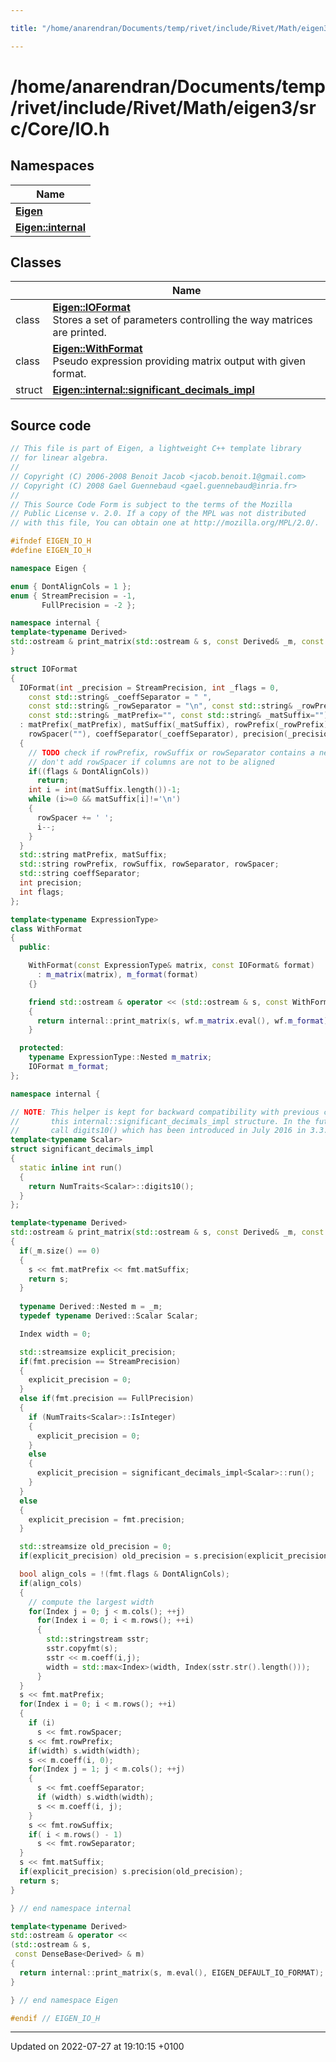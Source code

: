 ```yaml
---

title: "/home/anarendran/Documents/temp/rivet/include/Rivet/Math/eigen3/src/Core/IO.h"

---
```


# /home/anarendran/Documents/temp/rivet/include/Rivet/Math/eigen3/src/Core/IO.h



## Namespaces

| Name           |
| -------------- |
| **[Eigen](http://example.org/namespaces/namespaceeigen/)**  |
| **[Eigen::internal](http://example.org/namespaces/namespaceeigen_1_1internal/)**  |

## Classes

|                | Name           |
| -------------- | -------------- |
| class | **[Eigen::IOFormat](http://example.org/classes/structeigen_1_1ioformat/)** <br>Stores a set of parameters controlling the way matrices are printed.  |
| class | **[Eigen::WithFormat](http://example.org/classes/classeigen_1_1withformat/)** <br>Pseudo expression providing matrix output with given format.  |
| struct | **[Eigen::internal::significant_decimals_impl](http://example.org/classes/structeigen_1_1internal_1_1significant__decimals__impl/)**  |




## Source code

```cpp
// This file is part of Eigen, a lightweight C++ template library
// for linear algebra.
//
// Copyright (C) 2006-2008 Benoit Jacob <jacob.benoit.1@gmail.com>
// Copyright (C) 2008 Gael Guennebaud <gael.guennebaud@inria.fr>
//
// This Source Code Form is subject to the terms of the Mozilla
// Public License v. 2.0. If a copy of the MPL was not distributed
// with this file, You can obtain one at http://mozilla.org/MPL/2.0/.

#ifndef EIGEN_IO_H
#define EIGEN_IO_H

namespace Eigen { 

enum { DontAlignCols = 1 };
enum { StreamPrecision = -1,
       FullPrecision = -2 };

namespace internal {
template<typename Derived>
std::ostream & print_matrix(std::ostream & s, const Derived& _m, const IOFormat& fmt);
}

struct IOFormat
{
  IOFormat(int _precision = StreamPrecision, int _flags = 0,
    const std::string& _coeffSeparator = " ",
    const std::string& _rowSeparator = "\n", const std::string& _rowPrefix="", const std::string& _rowSuffix="",
    const std::string& _matPrefix="", const std::string& _matSuffix="")
  : matPrefix(_matPrefix), matSuffix(_matSuffix), rowPrefix(_rowPrefix), rowSuffix(_rowSuffix), rowSeparator(_rowSeparator),
    rowSpacer(""), coeffSeparator(_coeffSeparator), precision(_precision), flags(_flags)
  {
    // TODO check if rowPrefix, rowSuffix or rowSeparator contains a newline
    // don't add rowSpacer if columns are not to be aligned
    if((flags & DontAlignCols))
      return;
    int i = int(matSuffix.length())-1;
    while (i>=0 && matSuffix[i]!='\n')
    {
      rowSpacer += ' ';
      i--;
    }
  }
  std::string matPrefix, matSuffix;
  std::string rowPrefix, rowSuffix, rowSeparator, rowSpacer;
  std::string coeffSeparator;
  int precision;
  int flags;
};

template<typename ExpressionType>
class WithFormat
{
  public:

    WithFormat(const ExpressionType& matrix, const IOFormat& format)
      : m_matrix(matrix), m_format(format)
    {}

    friend std::ostream & operator << (std::ostream & s, const WithFormat& wf)
    {
      return internal::print_matrix(s, wf.m_matrix.eval(), wf.m_format);
    }

  protected:
    typename ExpressionType::Nested m_matrix;
    IOFormat m_format;
};

namespace internal {

// NOTE: This helper is kept for backward compatibility with previous code specializing
//       this internal::significant_decimals_impl structure. In the future we should directly
//       call digits10() which has been introduced in July 2016 in 3.3.
template<typename Scalar>
struct significant_decimals_impl
{
  static inline int run()
  {
    return NumTraits<Scalar>::digits10();
  }
};

template<typename Derived>
std::ostream & print_matrix(std::ostream & s, const Derived& _m, const IOFormat& fmt)
{
  if(_m.size() == 0)
  {
    s << fmt.matPrefix << fmt.matSuffix;
    return s;
  }
  
  typename Derived::Nested m = _m;
  typedef typename Derived::Scalar Scalar;

  Index width = 0;

  std::streamsize explicit_precision;
  if(fmt.precision == StreamPrecision)
  {
    explicit_precision = 0;
  }
  else if(fmt.precision == FullPrecision)
  {
    if (NumTraits<Scalar>::IsInteger)
    {
      explicit_precision = 0;
    }
    else
    {
      explicit_precision = significant_decimals_impl<Scalar>::run();
    }
  }
  else
  {
    explicit_precision = fmt.precision;
  }

  std::streamsize old_precision = 0;
  if(explicit_precision) old_precision = s.precision(explicit_precision);

  bool align_cols = !(fmt.flags & DontAlignCols);
  if(align_cols)
  {
    // compute the largest width
    for(Index j = 0; j < m.cols(); ++j)
      for(Index i = 0; i < m.rows(); ++i)
      {
        std::stringstream sstr;
        sstr.copyfmt(s);
        sstr << m.coeff(i,j);
        width = std::max<Index>(width, Index(sstr.str().length()));
      }
  }
  s << fmt.matPrefix;
  for(Index i = 0; i < m.rows(); ++i)
  {
    if (i)
      s << fmt.rowSpacer;
    s << fmt.rowPrefix;
    if(width) s.width(width);
    s << m.coeff(i, 0);
    for(Index j = 1; j < m.cols(); ++j)
    {
      s << fmt.coeffSeparator;
      if (width) s.width(width);
      s << m.coeff(i, j);
    }
    s << fmt.rowSuffix;
    if( i < m.rows() - 1)
      s << fmt.rowSeparator;
  }
  s << fmt.matSuffix;
  if(explicit_precision) s.precision(old_precision);
  return s;
}

} // end namespace internal

template<typename Derived>
std::ostream & operator <<
(std::ostream & s,
 const DenseBase<Derived> & m)
{
  return internal::print_matrix(s, m.eval(), EIGEN_DEFAULT_IO_FORMAT);
}

} // end namespace Eigen

#endif // EIGEN_IO_H
```


-------------------------------

Updated on 2022-07-27 at 19:10:15 +0100
